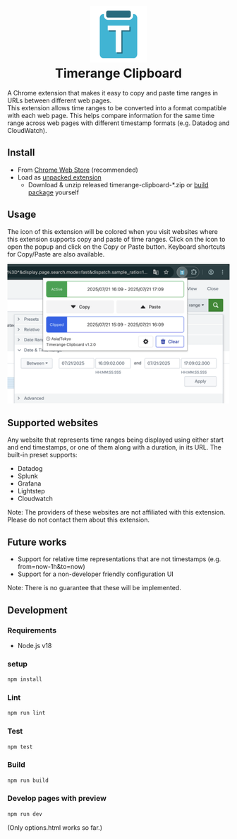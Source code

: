 <h1 align="center">
<img src="https://raw.githubusercontent.com/HirokiCHIBA/timerange-clipboard/main/assets/icon/store.svg" alt="icon" width="128" height="128"><br>
Timerange Clipboard
</h1>

A Chrome extension that makes it easy to copy and paste time ranges in URLs between different web pages.  
This extension allows time ranges to be converted into a format compatible with each web page. This helps compare information for the same time range across web pages with different timestamp formats (e.g. Datadog and CloudWatch).

## Install

* From [Chrome Web Store](https://chrome.google.com/webstore/detail/timerange-clipboard/gbofkihmogiigjdalkplkjheholghbfc) (recommended)
* Load as [unpacked extension](https://developer.chrome.com/docs/extensions/mv3/getstarted/#unpacked)
  * Download & unzip released timerange-clipboard-*.zip or [build package](#build) yourself

## Usage

The icon of this extension will be colored when you visit websites where this extension supports copy and paste of time ranges. Click on the icon to open the popup and click on the Copy or Paste button. Keyboard shortcuts for Copy/Paste are also available.

<div align="center">
<img src="https://raw.githubusercontent.com/HirokiCHIBA/timerange-clipboard/main/assets/dist/store/screenshot1.png" alt="screenshot" width="600">
</div>

## Supported websites

Any website that represents time ranges being displayed using either start and end timestamps, or one of them along with a duration, in its URL. The built-in preset supports:

- Datadog
- Splunk
- Grafana
- Lightstep
- Cloudwatch

Note: The providers of these websites are not affiliated with this extension. Please do not contact them about this extension.

## Future works

- Support for relative time representations that are not timestamps (e.g. from=now-1h&to=now)
- Support for a non-developer friendly configuration UI

Note: There is no guarantee that these will be implemented.

## Development

### Requirements

* Node.js v18

### setup

```sh
npm install
```

### Lint

```sh
npm run lint
```

### Test

```sh
npm test
```

### Build

```sh
npm run build
```

### Develop pages with preview

```sh
npm run dev
```
(Only options.html works so far.)
